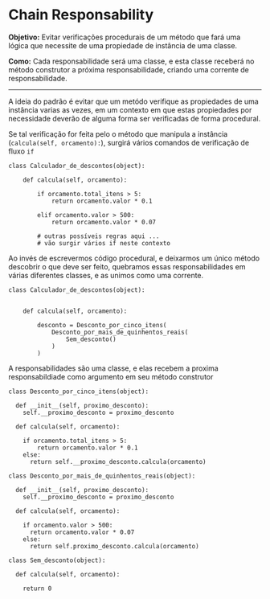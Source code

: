 # Chain Responsability

**Objetivo:** Evitar verificações procedurais de um método que fará uma lógica que necessite de uma propiedade de instância de uma classe.

**Como:** Cada responsabilidade será uma classe, e esta classe receberá no método construtor a próxima responsabilidade, criando uma corrente de responsabilidade.

---

A ideia do padrão é evitar que um metódo verifique as propiedades de uma instância varias as vezes, em um contexto em que estas propiedades por necessidade deverão de alguma forma ser verificadas de forma procedural.

Se tal verificação for feita pelo o método que manipula a instância (```calcula(self, orcamento):```), surgirá vários comandos de verificação de fluxo ```if```

```
class Calculador_de_descontos(object):

    def calcula(self, orcamento):

        if orcamento.total_itens > 5:
            return orcamento.valor * 0.1

        elif orcamento.valor > 500:
            return orcamento.valor * 0.07

        # outras possíveis regras aqui ...
        # vão surgir vários if neste contexto
```

Ao invés de escrevermos código procedural, e deixarmos um único método descobrir o que deve ser feito, quebramos essas responsabilidades em várias diferentes classes, e as unimos como uma corrente.


```
class Calculador_de_descontos(object):


    def calcula(self, orcamento):

        desconto = Desconto_por_cinco_itens(
            Desconto_por_mais_de_quinhentos_reais(
                Sem_desconto()
            )
        )
```


A responsabilidades são uma classe, e elas recebem a proxima responsabildiade como argumento em seu método construtor

```
class Desconto_por_cinco_itens(object):

  def __init__(self, proximo_desconto):
    self.__proximo_desconto = proximo_desconto

  def calcula(self, orcamento):

    if orcamento.total_itens > 5:
        return orcamento.valor * 0.1
    else:
      return self.__proximo_desconto.calcula(orcamento)

class Desconto_por_mais_de_quinhentos_reais(object):

  def __init__(self, proximo_desconto):
    self.__proximo_desconto = proximo_desconto

  def calcula(self, orcamento):

    if orcamento.valor > 500:
      return orcamento.valor * 0.07
    else:
      return self.proximo_desconto.calcula(orcamento)

class Sem_desconto(object):

  def calcula(self, orcamento):

    return 0
```